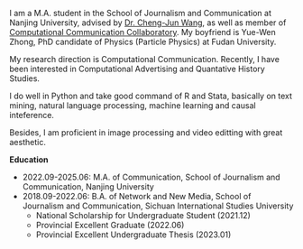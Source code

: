 I am a M.A. student in the School of Journalism and Communication at Nanjing University, advised by [Dr. Cheng-Jun Wang](https://chengjun.github.io/), as well as member of [Computational Communication Collaboratory](https://computational-communication.com/). My boyfriend is Yue-Wen Zhong, PhD candidate of Physics (Particle Physics) at Fudan University.

My research direction is Computational Communication. Recently, I have been interested in Computational Advertising and Quantative History Studies.

I do well in Python and take good command of R and Stata, basically on text mining, natural language processing, machine learning and causal inteference.

Besides, I am proficient in image processing and video editting with great aesthetic.

**Education**

- 2022.09-2025.06: M.A. of Communication, School of Journalism and Communication, Nanjing University
- 2018.09-2022.06: B.A. of Network and New Media, School of Journalism and Communication, Sichuan International Studies University
  - National Scholarship for Undergraduate Student (2021.12)
  - Provincial Excellent Graduate (2022.06)
  - Provincial Excellent Undergraduate Thesis (2023.01)
